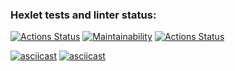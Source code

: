 ### Hexlet tests and linter status:
[![Actions Status](https://github.com/DrStopor/php-project-lvl1/workflows/hexlet-check/badge.svg)](https://github.com/DrStopor/php-project-lvl1/actions)
[![Maintainability](https://api.codeclimate.com/v1/badges/a99a88d28ad37a79dbf6/maintainability)](https://codeclimate.com/github/codeclimate/codeclimate/maintainability)
[![Actions Status](https://github.com/drstopor/php-project-lvl1/workflows/hexlet-check/badge.svg)](https://github.com/vasilysmolin/php-project-lvl1/actions)

[![asciicast](https://asciinema.org/a/3DEGcEUnx0WwzxNmwW4okyqFw.svg)](https://asciinema.org/a/3DEGcEUnx0WwzxNmwW4okyqFw)
[![asciicast](https://asciinema.org/a/MdgdkYx1Gig9HiOA6BJ151qVR.svg)](https://asciinema.org/a/MdgdkYx1Gig9HiOA6BJ151qVR)